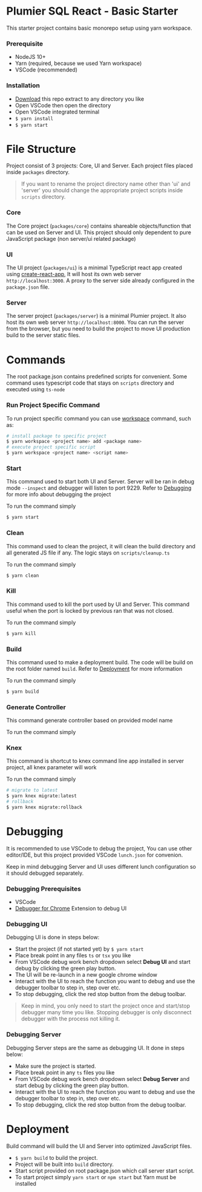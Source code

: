 # Plumier SQL React - Basic Starter
This starter project contains basic monorepo setup using yarn workspace. 

### Prerequisite
* NodeJS 10+
* Yarn (required, because we used Yarn workspace)
* VSCode (recommended)

### Installation
* [Download](https://codeload.github.com/ktutnik/plumier-sql-react-starter/zip/master) this repo extract to any directory you like
* Open VSCode then open the directory
* Open VSCode integrated terminal
* `$ yarn install` 
* `$ yarn start` 

# File Structure 
Project consist of 3 projects: Core, UI and Server. Each project files placed inside `packages` directory.
> If you want to rename the project directory name other than 'ui' and 'server' you should change the appropriate 
> project scripts inside `scripts` directory.

### Core 
The Core project (`packages/core`) contains shareable objects/function that can be used on Server and UI. This project should only dependent to pure JavaScript package (non server/ui related package)

### UI
The UI project (`packages/ui`) is a minimal TypeScript react app created using  [create-react-app](https://facebook.github.io/create-react-app/), It will host its own web server `http://localhost:3000`. A proxy to the server side already configured in the `package.json` file.

### Server
The server project (`packages/server`) is a minimal Plumier project. It also host its own web server `http://localhost:8000`. You can run the server from the browser, but you need to build the project to move UI production build to the server static files. 

# Commands
The root package.json contains predefined scripts for convenient. Some command uses typescript code that stays on `scripts` directory and executed using `ts-node` 

### Run Project Specific Command
To run project specific command you can use [workspace](https://yarnpkg.com/lang/en/docs/cli/workspace/) command, such as:

```bash
# install package to specific project
$ yarn workspace <project name> add <package name>
# execute project specific script
$ yarn workspace <project name> <script name>
```

### Start
This command used to start both UI and Server. Server will be ran in debug mode `--inspect` and debugger will listen to port 9229. Refer to [Debugging](#debugging) for more info about debugging the project

To run the command simply 

```bash
$ yarn start
```

### Clean
This command used to clean the project, it will clean the build directory and all generated JS file if any. The logic stays on `scripts/cleanup.ts` 

To run the command simply 

```bash
$ yarn clean
```

### Kill 
This command used to kill the port used by UI and Server. This command useful when the port is locked by previous ran that was not closed. 

To run the command simply 

```bash
$ yarn kill
```

### Build
This command used to make a deployment build. The code will be build on the root folder named `build`.  Refer to [Deployment](#deployment) for more information

To run the command simply 

```bash
$ yarn build
```

### Generate Controller
This command generate controller based on provided model name

To run the command simply


### Knex
This command is shortcut to knex command line app installed in server project, all knex parameter will work

To run the command simply

```bash
# migrate to latest
$ yarn knex migrate:latest
# rollback
$ yarn knex migrate:rollback
```

# Debugging
It is recommended to use VSCode to debug the project, You can use other editor/IDE, but this project provided VSCode `lunch.json` for convenion.

Keep in mind debugging Server and UI uses different lunch configuration so it should debugged separately. 

### Debugging Prerequisites
* VSCode
* [Debugger for Chrome](https://marketplace.visualstudio.com/items?itemName=msjsdiag.debugger-for-chrome) Extension to debug UI

### Debugging UI
Debugging UI is done in steps below:
* Start the project (if not started yet) by `$ yarn start` 
* Place break point in any files `ts` or `tsx` you like 
* From VSCode debug work bench dropdown select **Debug UI** and start debug by clicking the green play button.
* The UI will be re-launch in a new google chrome window
* Interact with the UI to reach the function you want to debug and use the debugger toolbar to step in, step over etc.
* To stop debugging, click the red stop button from the debug toolbar. 
  
> Keep in mind, you only need to start the project once and start/stop debugger many time you like. Stopping debugger is only disconnect debugger with the process not killing it.

### Debugging Server
Debugging Server steps are the same as debugging UI. It done in steps below:
* Make sure the project is started. 
* Place break point in any `ts` files you like 
* From VSCode debug work bench dropdown select **Debug Server** and start debug by clicking the green play button.
* Interact with the UI to reach the function you want to debug and use the debugger toolbar to step in, step over etc.
* To stop debugging, click the red stop button from the debug toolbar. 

# Deployment
Build command will build the UI and Server into optimized JavaScript files. 
* `$ yarn build` to build the project.
* Project will be built into `build` directory.
* Start script provided on root package.json which call server start script.
* To start project simply `yarn start` or `npm start` but Yarn must be installed
